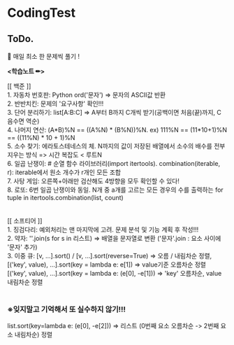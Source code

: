 # CodingTest

<h2>ToDo.</h2>
📝 매일 최소 한 문제씩 풀기 !
<br>
<p style="font-weight: bold"><학습노트 ✏></p>
<a>[[ 백준 ]]</a> <br>
1. 자동차 번호판: Python  ord('문자') => 문자의 ASCII값 반환  <br>
2. 반반치킨: 문제의 '요구사항' 확인!!!   <br>
3. 단어 분리하기: list[A:B:C] => A부터 B까지 C개씩 받기(공백이면 처음(끝)까지, C 음수면 역순)   <br>
4. 나머지 연산: (A*B)%N == ((A%N) * (B%N))%N. ex) 111%N == (11*10+1)%N == ((11%N) * 10 + 1)%N   <br>
5. 소수 찾기: 에라토스테네스의 체. N까지의 값이 저장된 배열에서 소수의 배수를 전부 지우는 방식 => 시간 복잡도 < 루트N   <br>
6. 일곱 난쟁이: # 순열 함수 라이브러리(import itertools). combination(iterable, r): iterable에서 원소 개수가 r개인 모든 조합   <br>
7. 사탕 게임: 오른쪽+아래만 검산해도 4방향을 모두 확인할 수 있다!   <br>
8. 로또: 6번 일곱 난쟁이와 동일. N개 중 a개를 고르는 모든 경우의 수를 출력하는 for tuple in itertools.combination(list, count)   <br>
<br><br>
<a>[[ 소프티어 ]]</a> <br>
1. 징검다리: 예외처리는 맨 마지막에 고려. 문제 분석 및 기능 계획 후 작성!!! <br>
2. 약자: ''.join(s for s in 리스트) => 배열을 문자열로 변환 ('문자'.join : 요소 사이에 '문자' 추가)  <br>
3. 이중 큐: [v, ...].sort() / [v, ...].sort(reverse=True) => 오름 / 내림차순 정렬, <br>
            [('key', value), ...].sort(key = lambda e: e[1]) => value기준 오름차순 정렬  <br>
            [('key', value), ...].sort(key = lambda e: (e[0], -e[1])) => 'key' 오름차순, value 내림차순 정렬  <br>
<br>

<h3>※잊지말고 기억해서 또 실수하지 않기!!!</h3>
list.sort(key=lambda e: (e[0], -e[2])) => 리스트 (0번째 요소 오름차순 -> 2번째 요소 내림차순) 정렬

